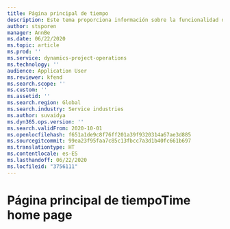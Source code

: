 ```yaml
---
title: Página principal de tiempo
description: Este tema proporciona información sobre la funcionalidad de tiempo en las operaciones del proyecto de Microsoft Dynamics 365.
author: stsporen
manager: AnnBe
ms.date: 06/22/2020
ms.topic: article
ms.prod: ''
ms.service: dynamics-project-operations
ms.technology: ''
audience: Application User
ms.reviewer: kfend
ms.search.scope: ''
ms.custom: ''
ms.assetid: ''
ms.search.region: Global
ms.search.industry: Service industries
ms.author: suvaidya
ms.dyn365.ops.version: ''
ms.search.validFrom: 2020-10-01
ms.openlocfilehash: f651a1de9c8f76ff201a39f9320314a67ae3d885
ms.sourcegitcommit: 99ea23f95faa7c85c13fbcc7a3d1b40fc661b697
ms.translationtype: HT
ms.contentlocale: es-ES
ms.lasthandoff: 06/22/2020
ms.locfileid: "3756111"
---
```

# <a name="time-home-page"></a><span data-ttu-id="2fd19-103">Página principal de tiempo</span><span class="sxs-lookup"><span data-stu-id="2fd19-103">Time home page</span></span>
